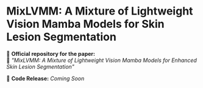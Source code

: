 # **MixLVMM: A Mixture of Lightweight Vision Mamba Models for Skin Lesion Segmentation**  

📌 **Official repository for the paper:**  
🚀 *"MixLVMM: A Mixture of Lightweight Vision Mamba Models for Enhanced Skin Lesion Segmentation"*  

📅 **Code Release:** *Coming Soon* 
